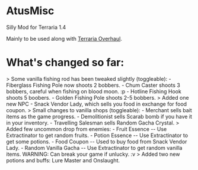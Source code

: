 # AtusMisc
Silly Mod for Terraria 1.4

Mainly to be used along with [Terraria Overhaul](https://github.com/Mirsario/TerrariaOverhaul/).

What's changed so far:
=========================================================================================
\> Some vanilla fishing rod has been tweaked slightly (toggleable):
	- Fiberglass Fishing Pole now shoots 2 bobbers.
	- Chum Caster shoots 3 bobbers, careful when fishing on blood moon. :p
	- Hotline Fishing Hook shoots 5 boobers.
	- Golden Fishing Pole shoots 2-5 bobbers.
\> Added one new NPC - Snack Vendor Lady, which sells you food in exchange for food coupon.
\> Small changes to vanilla shops (toggleable):
	- Merchant sells bait items as the game progress.
	- Demolitionist sells Scarab bomb if you have it in your inventory.
	- Travelling Salesman sells Random Gacha Crystal.
\> Added few uncommon drop from enemies:
	- Fruit Essence -- Use Extractinator to get random fruits.
	- Potion Essence -- Use Extractinator to get some potions.
	- Food Coupon -- Used to buy food from Snack Vendor Lady.
	- Random Vanilla Gacha -- Use Extractinator to get random vanilla items. WARNING: Can break your game if unlucky. :v
\> Added two new potions and buffs: Lure Master and Onslaught.

